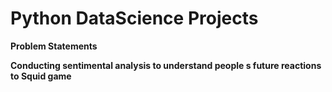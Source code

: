 # Python DataScience Projects

**Problem Statements**

**Conducting sentimental analysis to understand people s future reactions to Squid game**
